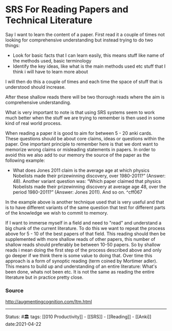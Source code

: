 # SRS For Reading Papers and Technical Literature

Say I want to learn the content of a paper. First read it a couple of times not looking for comprehensive understanding but instead trying to do two things:
- Look for basic facts that I can learn easily, this means stuff like name of the methods used, basic terminology
- Identify the key ideas, like what is the main methods used etc stuff that I think i will have to learn more about

I will then do this a couple of times and each time the space of stuff that is understood should increase.

After these shallow reads there will be two thorough reads where the aim is comprehensive understanding.

What is very important to note is that using SRS systems seem to work much better when the stuff we are trying to remember is then used in some kind of real world process.

When reading a paper it is good to aim for between 5 - 20 anki cards. These questions should be about core claims, ideas or questions within the paper. One important principle to remember here is that we dont want to memorize wrong claims or misleading statements in papers. In order to avoid this we also add to our memory the source of the paper as the following example:
- What does Jones 2011 claim is the average age at which physics Nobelists made their prizewinning discovery, over 1980-2011?” (Answer: 48). Another variant question was: “Which paper claimed that physics Nobelists made their prizewinning discovery at average age 48, over the period 1980-2011?” (Answer: Jones 2011). And so on. ^cff067

In the example above is another technique used that is very useful and that is to have different variants of the same question that test for different parts of the knowledge we wish to commit to memory.

If I want to immerse myself in a field and need to "read" and understand a big chunk of the current literature. To do this we want to repeat the process above for 5 - 10 of the best papers of that field. This reading should then be supplemented with more shallow reads of other papers, this number of shallow reads should preferably be between 10-50 papers. So by shallow reads i mean doing the first step of the process described above and only go deeper if we think there is some value to doing that. Over time this approach is a form of synoptic reading (term coined by Mortimer adler). This means to build up and understanding of an entire literature: What's been done, whats not been etc. It is not the same as reading the entire literature but in practice pretty close.

### Source
 http://augmentingcognition.com/ltm.html

---
Status: #🏛 
tags: [[010 Productivity]] - [[SRS]] - [[Reading]] - [[Anki]]
date:2021-04-22
